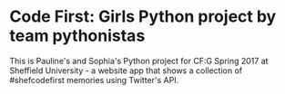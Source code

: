 # Code First: Girls Python project by team pythonistas
This is Pauline's and Sophia's Python project for CF:G Spring 2017 at Sheffield University - a website app that shows a collection of #shefcodefirst memories using Twitter's API.
